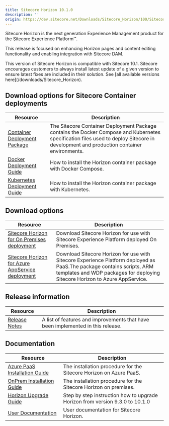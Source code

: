 ```yaml
---
title: Sitecore Horizon 10.1.0
description: ''
origin: https://dev.sitecore.net/Downloads/Sitecore_Horizon/100/Sitecore_Horizon_1010
---
```


Sitecore Horizon is the next generation Experience Management product for the Sitecore Experience Platform™.

This release is focused on enhancing Horizon pages and content editing functionality and enabling integration with Sitecore DAM.

  <Alert variant='warning' mb={4}>
    <AlertIcon />
    This version of Sitecore Horizon is compatible with Sitecore 10.1.
  </Alert>
  
  <Alert variant='warning' mb={4}>
    <AlertIcon />
    Sitecore encourages customers to always install latest update of a given version to ensure latest fixes are included in their solution. See [all available versions here](/downloads/Sitecore_Horizon).
  </Alert>
  

## Download options for Sitecore Container deployments

 | Resource | Description |
 | --- | --- |
 | [Container Deployment Package](https://github.com/Sitecore/container-deployment/releases/tag/horizon%2F10.1.0.02700) | The Sitecore Container Deployment Package contains the Docker Compose and Kubernetes specification files used to deploy Sitecore in development and production container environments. |
 | [Docker Deployment Guide](https://scdp.blob.core.windows.net/downloads/Sitecore%20Horizon/100/Sitecore%20Horizon%201010/Secure/Docker_deployment_guide_for_Sitecore_Horizon_10_1-en.pdf) | How to install the Horizon container package with Docker Compose. |
 | [Kubernetes Deployment Guide](https://scdp.blob.core.windows.net/downloads/Sitecore%20Horizon/100/Sitecore%20Horizon%201010/Secure/Kubernetes_deployment_guide_for_Sitecore_Horizon_10_1-en.pdf) | How to install the Horizon container package with Kubernetes. |

## Download options

 | Resource | Description |
 | --- | --- |
 | [Sitecore Horizon for On Premises deployment](https://scdp.blob.core.windows.net/downloads/Sitecore%20Horizon/100/Sitecore%20Horizon%201010/Secure/Sitecore%20Horizon%2010.1.0%20rev.%2002700.zip) | Download Sitecore Horizon for use with Sitecore Experience Platform deployed On Premises. |
 | [Sitecore Horizon for Azure AppService deployment](https://scdp.blob.core.windows.net/downloads/Sitecore%20Horizon/100/Sitecore%20Horizon%201010/Secure/Sitecore%20Horizon%20for%20Azure%2010.1.0%20rev.%2002700.zip) | Download Sitecore Horizon for use with Sitecore Experience Platform deployed as PaaS.The package contains scripts, ARM templates and WDP packages for deploying Sitecore Horizon to Azure AppService. |

## Release information

 | Resource | Description |
 | --- | --- |
 | [Release Notes](/downloads/Sitecore_Horizon/100/Sitecore_Horizon_1010/Release_Notes) | A list of features and improvements that have been implemented in this release. |

## Documentation

 | Resource | Description |
 | --- | --- |
 | [Azure PaaS Installation Guide](https://scdp.blob.core.windows.net/downloads/Sitecore%20Horizon/100/Sitecore%20Horizon%201010/Secure/Azure%20Deployment%20Guide%20-%20Horizon%2010_1.pdf) | The installation procedure for the Sitecore Horizon on Azure PaaS. |
 | [OnPrem Installation Guide](https://scdp.blob.core.windows.net/downloads/Sitecore%20Horizon/100/Sitecore%20Horizon%201010/Secure/On-prem%20Installation%20Guide%20-%20Horizon%2010_1.pdf) | The installation procedure for the Sitecore Horizon on premises. |
 | [Horizon Upgrade Guide](https://scdp.blob.core.windows.net/downloads/Sitecore%20Horizon/100/Sitecore%20Horizon%201010/Secure/Horizon_Upgrade_Guide_10.1.0.pdf) | Step by step instruction how to upgrade Horizon from version 9.3.0 to 10.1.0 |
 | [User Documentation](https://doc.sitecore.com/users/101/sitecore-experience-platform/en/horizon.html) | User documentation for Sitecore Horizon. |